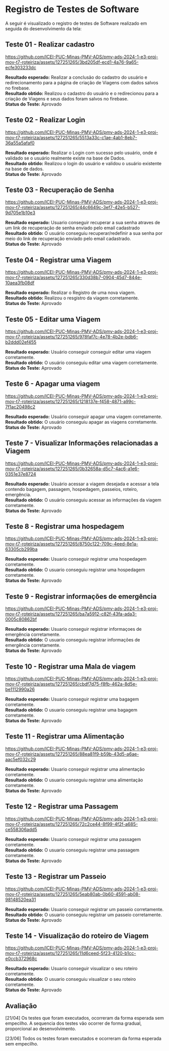 # Registro de Testes de Software
A seguir é visualizado o registro de testes de Software realizado em seguida do desenvolvimento da tela:

## Teste 01 - Realizar cadastro

https://github.com/ICEI-PUC-Minas-PMV-ADS/pmv-ads-2024-1-e3-proj-mov-t7-roteiriza/assets/127251265/3bd205df-ecd1-4a76-9a65-ecfe303233dc

**Resultado esperado:** Realizar a conclusão do cadastro do usuário e redirecionamento para a página de criação de Viagens com dados salvos no firebase. <br>
**Resultado obtido:** Realizou o cadastro do usuário e o redirecionou para a criação de Viagens e seus dados foram salvos no firebase. <br>
**Status do Teste:** Aprovado <br>

## Teste 02 - Realizar Login

https://github.com/ICEI-PUC-Minas-PMV-ADS/pmv-ads-2024-1-e3-proj-mov-t7-roteiriza/assets/127251265/5513a33c-c1ae-4ab1-8eb7-36a55a5afaf0

**Resultado esperado:** Realizar o Login com sucesso pelo usuário, onde é validado se o usuário realmente existe na base de Dados. <br>
**Resultado obtido:** Realizou o login do usuário e validou o usuário existente na base de dados. <br>
**Status do Teste:** Aprovado <br>

## Teste 03 - Recuperação de Senha


https://github.com/ICEI-PUC-Minas-PMV-ADS/pmv-ads-2024-1-e3-proj-mov-t7-roteiriza/assets/127251265/44c6649c-3ef7-42e5-b527-9d705e1b10e3


**Resultado esperado:** Usuario conseguir recuperar a sua senha atraves de um link de recuperação de senha enviado pelo email cadastrado <br>
**Resultado obtido:** O usuário conseguiu recuperar/redefinir a sua senha por meio do link de recuperação enviado pelo email cadastrado. <br>
**Status do Teste:** Aprovado <br>

## Teste 04 - Registrar uma Viagem

https://github.com/ICEI-PUC-Minas-PMV-ADS/pmv-ads-2024-1-e3-proj-mov-t7-roteiriza/assets/127251265/330d38b7-0904-45d7-844e-10aea3fb08df

**Resultado esperado:** Realizar o Registro de uma nova viagem. <br>
**Resultado obtido:** Realizou o resgistro da viagem corretamente. <br>
**Status do Teste:** Aprovado <br>

## Teste 05 - Editar uma Viagem


https://github.com/ICEI-PUC-Minas-PMV-ADS/pmv-ads-2024-1-e3-proj-mov-t7-roteiriza/assets/127251265/978faf7c-4e78-4b2e-bdb6-b2ddd02ef455


**Resultado esperado:**  Usuário  conseguir conseguir editar uma viagem corretamente. <br>
**Resultado obtido:** O usuário conseguiu editar uma viagem corretamente. <br>
**Status do Teste:** Aprovado <br>

## Teste 6 - Apagar uma viagem

https://github.com/ICEI-PUC-Minas-PMV-ADS/pmv-ads-2024-1-e3-proj-mov-t7-roteiriza/assets/127251265/1218137e-f458-4871-a99c-7f1ac20498c2

**Resultado esperado:**  Usuário  conseguir apagar uma viagem corretamente. <br>
**Resultado obtido:** O usuário conseguiu apagar as viagens corretamente. <br>
**Status do Teste:** Aprovado <br>

## Teste 7 - Visualizar Informações relacionadas a Viagem

https://github.com/ICEI-PUC-Minas-PMV-ADS/pmv-ads-2024-1-e3-proj-mov-t7-roteiriza/assets/127251265/0b32658a-d5c7-4ac6-a1e6-0351e37e8724

**Resultado esperado:** Usuário acessar a viagem desejada e acessar a tela contendo bagagem, passagem, hospedagem, passeios, roteiro, emergência. <br>
**Resultado obtido:** O usuário conseguiu acessar as informações da viagem corretamente. <br>
**Status do Teste:** Aprovado <br>

## Teste 8 - Registrar uma hospedagem

https://github.com/ICEI-PUC-Minas-PMV-ADS/pmv-ads-2024-1-e3-proj-mov-t7-roteiriza/assets/127251265/8750c122-709c-4eed-8e1a-63305cb299ba

**Resultado esperado:** Usuario conseguir registrar uma hospedagem corretamente. <br>
**Resultado obtido:** O usuario conseguiu registrar uma hospedagem corretamente. <br>
**Status do Teste:** Aprovado <br>

## Teste 9 - Registrar informações de emergência

https://github.com/ICEI-PUC-Minas-PMV-ADS/pmv-ads-2024-1-e3-proj-mov-t7-roteiriza/assets/127251265/ba7a5912-c82f-43fa-ada3-0005c80862bf

**Resultado esperado:** Usuario conseguir registrar informaçoes de emergência corretamente. <br>
**Resultado obtido:** O usuario conseguiu registrar informações de emergência corretamente. <br>
**Status do Teste:** Aprovado <br>

## Teste 10 - Registrar uma Mala de viagem

https://github.com/ICEI-PUC-Minas-PMV-ADS/pmv-ads-2024-1-e3-proj-mov-t7-roteiriza/assets/127251265/cbdf7d75-f8fb-462a-8d5e-be1112990a26

**Resultado esperado:** Usuario conseguir registrar uma bagagem corretamente. <br>
**Resultado obtido:** O usuario conseguiu registrar uma bagagem corretamente. <br>
**Status do Teste:** Aprovado <br>

## Teste 11 - Registrar uma Alimentação

https://github.com/ICEI-PUC-Minas-PMV-ADS/pmv-ads-2024-1-e3-proj-mov-t7-roteiriza/assets/127251265/88ea81f9-b59b-43d5-a6ae-aac5ef032c29

**Resultado esperado:** Usuario conseguir registrar uma alimentação corretamente. <br>
**Resultado obtido:** O usuario conseguiu registrar uma alimentação corretamente. <br>
**Status do Teste:** Aprovado <br>

## Teste 12 -  Registrar uma Passagem


https://github.com/ICEI-PUC-Minas-PMV-ADS/pmv-ads-2024-1-e3-proj-mov-t7-roteiriza/assets/127251265/72c2ce44-8f99-4f2f-a685-ce558306add5

**Resultado esperado:** Usuario conseguir registrar uma passagem corretamente. <br>
**Resultado obtido:** O usuario conseguiu registrar uma passagem corretamente. <br>
**Status do Teste:** Aprovado <br>

## Teste 13 - Registrar um Passeio


https://github.com/ICEI-PUC-Minas-PMV-ADS/pmv-ads-2024-1-e3-proj-mov-t7-roteiriza/assets/127251265/5eab80ab-0b60-4591-ab08-98148520ea31

**Resultado esperado:** Usuario conseguir registrar um passeio corretamente. <br>
**Resultado obtido:** O usuario conseguiu registrar um passeio corretamente. <br>
**Status do Teste:** Aprovado <br>

## Teste 14 - Visualização do roteiro de Viagem


https://github.com/ICEI-PUC-Minas-PMV-ADS/pmv-ads-2024-1-e3-proj-mov-t7-roteiriza/assets/127251265/11d6ceed-5f23-4120-b1cc-e0ccb372968c

**Resultado esperado:** Usuario conseguir visualizar o seu roteiro corretamente. <br>
**Resultado obtido:** O usuario conseguiu visualizar o seu roteiro corretamente. <br>
**Status do Teste:** Aprovado <br>

## Avaliação

[21/04] Os testes que foram executados, ocorreram da forma esperada sem empecilho. A sequencia dos testes vão ocorrer de forma gradual, proporcional ao desenvolvimento.

[23/06] Todos os testes foram executados e ocorreram da forma esperada sem empecilho.


